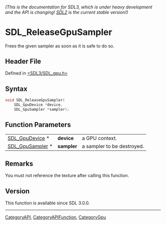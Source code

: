 ###### (This is the documentation for SDL3, which is under heavy development and the API is changing! [SDL2](https://wiki.libsdl.org/SDL2/) is the current stable version!)
# SDL_ReleaseGpuSampler

Frees the given sampler as soon as it is safe to do so.

## Header File

Defined in [<SDL3/SDL_gpu.h>](https://github.com/libsdl-org/SDL/blob/main/include/SDL3/SDL_gpu.h)

## Syntax

```c
void SDL_ReleaseGpuSampler(
    SDL_GpuDevice *device,
    SDL_GpuSampler *sampler);
```

## Function Parameters

|                                    |             |                            |
| ---------------------------------- | ----------- | -------------------------- |
| [SDL_GpuDevice](SDL_GpuDevice) *   | **device**  | a GPU context.             |
| [SDL_GpuSampler](SDL_GpuSampler) * | **sampler** | a sampler to be destroyed. |

## Remarks

You must not reference the texture after calling this function.

## Version

This function is available since SDL 3.0.0.

----
[CategoryAPI](CategoryAPI), [CategoryAPIFunction](CategoryAPIFunction), [CategoryGpu](CategoryGpu)

